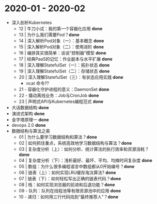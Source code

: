 # 2020-01 - 2020-02

* 深入剖析Kubernetes
	* 12 | 牛刀小试：我的第一个容器化应用 **done**
	* 13 | 为什么我们需要Pod？**done**
	* 14 | 深入解析Pod对象（一）：基本概念 **done**
	* 15 | 深入解析Pod对象（二）：使用进阶 **done**
	* 16 | 编排其实很简单：谈谈“控制器”模型 **done**
	* 17 | 经典PaaS的记忆：作业副本与水平扩展 **done**
	* 18 | 深入理解StatefulSet（一）：拓扑状态 **done**
	* 19 | 深入理解StatefulSet（二）：存储状态 **done**
	* 20 | 深入理解StatefulSet（三）：有状态应用实践 **done**
		* ncat 命令??
	* 21 - 容器化守护进程的意义：DaemonSet **done**
	* 22 - 撬动离线业务：Job与CronJob **done**
	* 23 | 声明式API与Kubernetes编程范式 **done**
* 大话数据结构 **done**
* 演进式架构 **done**
* 金字塔原理一 **done**
* devops 2.0 **done**
* 数据结构与算法之美
	* 01 | 为什么要学习数据结构和算法？**done**
	* 02 | 如何抓住重点，系统高效地学习数据结构与算法？**done**
	* 03 | 复杂度分析（上）：如何分析、统计算法的执行效率和资源消耗？**done**
	* 04 | 复杂度分析（下）：浅析最好、最坏、平均、均摊时间复杂度 **done**
	* 05 | 数组：为什么很多编程语言中数组都从0开始编号？**done**
	* 06 | 链表（上）：如何实现LRU缓存淘汰算法? **done**
	* 07 | 链表（下）：如何轻松写出正确的链表代码？**done**
	* 08 | 栈：如何实现浏览器的前进和后退功能？**done**
	* 09 - 队列：队列在线程池等有限资源池中的应用 **done**
	* 10 - 递归：如何用三行代码找到“最终推荐人”？**done**